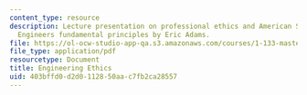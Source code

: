 ```yaml
---
content_type: resource
description: Lecture presentation on professional ethics and American Society of Civil
  Engineers fundamental principles by Eric Adams.
file: https://ol-ocw-studio-app-qa.s3.amazonaws.com/courses/1-133-masters-of-engineering-concepts-of-engineering-practice-fall-2007/403bffd0d2d0112850aac7fb2ca28557_lec_18.pdf
file_type: application/pdf
resourcetype: Document
title: Engineering Ethics
uid: 403bffd0-d2d0-1128-50aa-c7fb2ca28557
---
```

